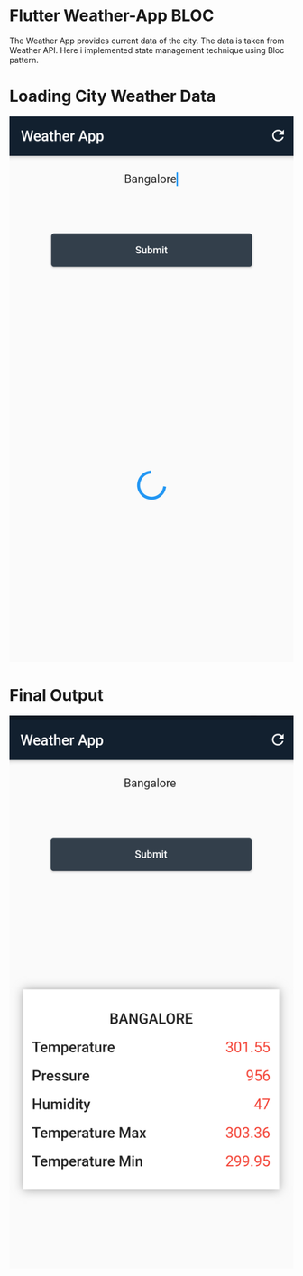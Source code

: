 # Flutter Weather-App BLOC
The Weather App provides current data of the city. The data is taken from Weather API. Here i implemented state management technique using Bloc pattern.

# Loading City Weather Data
![alt text](https://github.com/Sharath-B-Naik/Flutter---Weather-App---BLOC/blob/main/loading.png)

# Final Output
![alt text](https://github.com/Sharath-B-Naik/Flutter---Weather-App---BLOC/blob/main/loaded.png)
